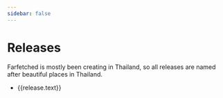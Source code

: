 ```yaml
---
sidebar: false
---
```


# Releases

Farfetched is mostly been creating in Thailand, so all releases are named after beautiful places in Thailand.

<script setup>
    import { data as releases } from './releases.data'
</script>

<ul>
    <li v-for="release in releases">
        <a :href="release.link">{{release.text}}</a>
    </li>
</ul>
